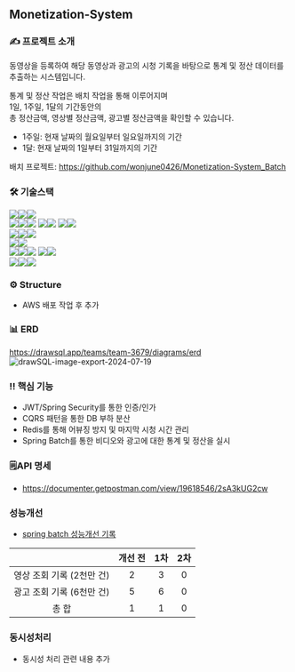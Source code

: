 ## Monetization-System

### ✍ 프로젝트 소개
동영상을 등록하여 해당 동영상과 광고의 시청 기록을 바탕으로
통계 및 정산 데이터를 추출하는 시스템입니다. 

통계 및 정산 작업은 배치 작업을 통해 이루어지며<br>
1일, 1주일, 1달의 기간동안의<br>
총 정산금액, 영상별 정산금액, 광고별 정산금액을 확인할 수 있습니다.

- 1주일: 현재 날짜의 월요일부터 일요일까지의 기간
- 1달: 현재 날짜의 1일부터 31일까지의 기간


배치 프로젝트: https://github.com/wonjune0426/Monetization-System_Batch

### 🛠 기술스택
<img src="https://img.shields.io/badge/language-%23121011?style=for-the-badge"><img src="https://img.shields.io/badge/java-%23ED8B00?style=for-the-badge&logo=openjdk&logoColor=white"><img src="https://img.shields.io/badge/21-515151?style=for-the-badge">
<br>
<img src="https://img.shields.io/badge/framework-%23121011?style=for-the-badge"><img src="https://img.shields.io/badge/springboot-6DB33F?style=for-the-badge&logo=springboot&logoColor=white"><img src="https://img.shields.io/badge/3.3.0-515151?style=for-the-badge">
<img src="https://img.shields.io/badge/springsecurity-6DB33F?style=for-the-badge&logo=springsecurity&logoColor=white"><img src="https://img.shields.io/badge/6.3.0-515151?style=for-the-badge">
<img src="https://img.shields.io/badge/springbatch-6DB33F?style=for-the-badge&logo=springbatch&logoColor=white"><img src="https://img.shields.io/badge/5.1.2-515151?style=for-the-badge">
<br>
<img src="https://img.shields.io/badge/Containers and Deployment-%23121011?style=for-the-badge"><img src="https://img.shields.io/badge/docker-2496ED?style=for-the-badge&logo=docker&logoColor=white"><img src="https://img.shields.io/badge/26.1.4-515151?style=for-the-badge">
<br>
<img src="https://img.shields.io/badge/CI/CD-%23121011?style=for-the-badge"><img src="https://img.shields.io/badge/githubactions-2088FF?style=for-the-badge&logo=githubactions&logoColor=white">
<br>
<img src="https://img.shields.io/badge/DB-%23121011?style=for-the-badge"><img src="https://img.shields.io/badge/mysql-4479A1?style=for-the-badge&logo=mysql&logoColor=white"><img src="https://img.shields.io/badge/8.4.1-515151?style=for-the-badge">
<img src="https://img.shields.io/badge/redis-FF4438?style=for-the-badge&logo=redis&logoColor=white"><img src="https://img.shields.io/badge/3.3.0-515151?style=for-the-badge">
<br>
<img src="https://img.shields.io/badge/Build Tool-%23121011?style=for-the-badge"><img src="https://img.shields.io/badge/gradle-4479A1?style=for-the-badge&logo=gradle&logoColor=white"><img src="https://img.shields.io/badge/8.8-515151?style=for-the-badge">

### ⚙ Structure
- AWS 배포 작업 후 추가 

### 📊 ERD
https://drawsql.app/teams/team-3679/diagrams/erd
![drawSQL-image-export-2024-07-19](https://github.com/user-attachments/assets/ab0b3974-2622-472f-8f2a-eeead452b209)

### ‼ 핵심 기능 
- JWT/Spring Security를 통한 인증/인가
- CQRS 패턴을 통한 DB 부하 분산
- Redis를 통해 어뷰징 방지 및 마지막 시청 시간 관리
- Spring Batch를 통한 비디오와 광고에 대한 통계 및 정산을 실시

### 🗒API 명세
- https://documenter.getpostman.com/view/19618546/2sA3kUG2cw

### 성능개선
- [spring batch 성능개선 기록](www.naver.com)

|  | 개선 전 | 1차 | 2차 |
| :---: | :---: | :---: | :---: |
| 영상 조회 기록 (2천만 건) | 2 | 3 | 0 |
| 광고 조회 기록 (6천만 건) | 5 | 6 | 0 |
| 총 합 | 1 | 1 | 0 |

### 동시성처리
- 동시성 처리 관련 내용 추가
